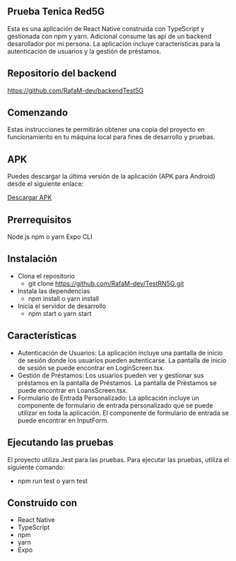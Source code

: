 ## Prueba Tenica Red5G
Esta es una aplicación de React Native construida con TypeScript y gestionada con npm y yarn. Adicional consume las api de un backend desarollador por mi persona. La aplicación incluye características para la autenticación de usuarios y la gestión de préstamos.

## Repositorio del backend
https://github.com/RafaM-dev/backendTest5G

## Comenzando
Estas instrucciones te permitirán obtener una copia del proyecto en funcionamiento en tu máquina local para fines de desarrollo y pruebas.

## APK
Puedes descargar la última versión de la aplicación (APK para Android) desde el siguiente enlace:

[Descargar APK](https://expo.dev//accounts/rafamdev/projects/pruebaRed5G/builds/f8d9c69d-f0bc-4845-8860-91ca0243ae64)

## Prerrequisitos
Node.js
npm o yarn
Expo CLI

## Instalación

* Clona el repositorio
   * git clone https://github.com/RafaM-dev/TestRN5G.git
* Instala las dependencias
  * npm install o yarn install
* Inicia el servidor de desarrollo
   * npm start o yarn start
## Características
* Autenticación de Usuarios: La aplicación incluye una pantalla de inicio de sesión donde los usuarios pueden autenticarse. La pantalla de inicio de sesión se puede encontrar en LoginScreen.tsx.
* Gestión de Préstamos: Los usuarios pueden ver y gestionar sus préstamos en la pantalla de Préstamos. La pantalla de Préstamos se puede encontrar en LoansScreen.tsx.
* Formulario de Entrada Personalizado: La aplicación incluye un componente de formulario de entrada personalizado que se puede utilizar en toda la aplicación. El componente de formulario de entrada se puede encontrar en InputForm.
## Ejecutando las pruebas
El proyecto utiliza Jest para las pruebas. Para ejecutar las pruebas, utiliza el siguiente comando:
* npm run test o yarn test
## Construido con
* React Native
* TypeScript
* npm
* yarn
* Expo
